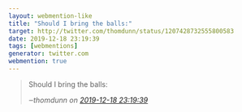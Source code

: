 ```yaml
---
layout: webmention-like
title: "Should I bring the balls:"
target: http://twitter.com/thomdunn/status/1207428732555800583
date: 2019-12-18 23:19:39
tags: [webmentions]
generator: twitter.com
webmention: true
---
```


<blockquote class="external-citation">
  <p>
    Should I bring the balls:
  </p>
  <cite>‒<span class="p-author p-name">thomdunn</span>
    on
    <a href="http://twitter.com/thomdunn/status/1207428732555800583" rel="external nofollow" target="_blank">2019-12-18 23:19:39</a>
  </cite>
</blockquote>
